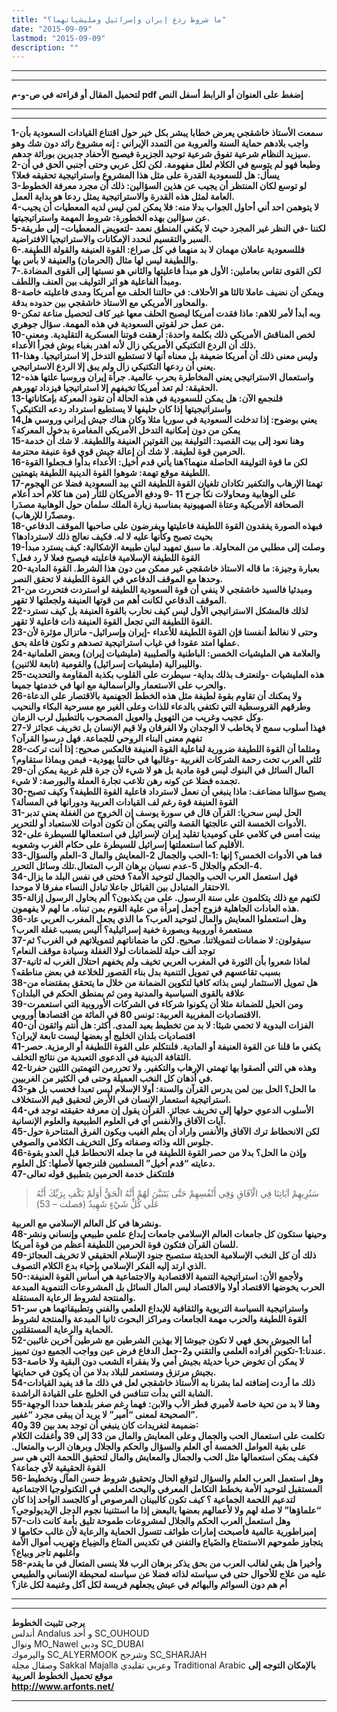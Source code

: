 ```yaml
---
title: "ما شروط ردع إيران وإسرائيل ومليشياتهما؟"
date: "2015-09-09"
lastmod: "2015-09-09"
description: ""
---
```

---

---

**لتحميل المقال أو قراءته في ص-و-م pdf إضغط على العنوان أو الرابط أسفل النص**

---



---

**1-سمعت الأستاذ خاشقجي يعرض خطابا يبشر بكل خير حول اقتناع القيادات السعودية بأن واجب بلادهم حماية السنة والعروبة من التمدد الإيراني : إنه مشروع رائد دون شك وهو سيزيد النظام شرعية تفوق شرعية توحيد الجزيرة فيصبح الأحفاد جديرين بوراثة جدهم.  
2-وطبعا فهو لم يتوسع في الكلام لعلل مفهومة. لكن لكل عربي وحتى أجنبي الحق في أن يسأل: هل للسعودية القدرة على مثل هذا المشروع واستراتيجية تحقيقه فعلا؟  
3-لو توسع لكان المنتظر أن يجيب عن هذين السؤالين: ذلك أن مجرد معرفة الخطوط العامة لمثل هذه القدرة والاستراتيجية يمثل ردعا هو بداية العمل.  
4-لا يتوهمن احد أني أحاول الجواب بدلا منه: فلا يمكن لمن ليس لديه المعطيات أن يجيب عن سؤالين بهذه الخطورة: شروط المهمة واستراتيجيتها.  
5-لكننا -في النظر غير المجرد حيث لا يكفي المنطق نعمد -لتعويض المعطيات- إلى طريقة السبر والتقسيم لنحدد الإمكانات والاستراتيجيا الافتراضية.  
6-فللسعودية عاملان مهمان لا بد منهما في كل صراع: القوة العنيفة والقولة اللطيفة. واللطيفة ليس لها مثال (الحرمان) والعنيفة لا بأس بها.  
7-لكن القوى تقاس بعاملين: الأول هو مبدأ فاعليتها والثاني هو نسبتها إلى القوى المضادة. ومبدأ الفاعلية هو اثر التوليف بين العنف واللطف.  
8-ويمكن أن نضيف عاملا ثالثا هو الأحلاف: في حالتنا الحلف مع أمريكا ومدى فاعليته خاصة والمحاور الأمريكي مع الاستاذ خاشقجي بين حدوده بدقة.  
9-وبه أبدأ لأمر للاهم: ماذا فقدت أمريكا ليصبح الحلف معها غير كاف لتحصيل مناعة تمكن من عمل حر لقوتي السعودية في هذه المهمة. سؤال جوهري.  
10-لخص المناقش الأمريكي ذلك بكلمة واحدة: أرهقت قوتنا العسكرية التقليدية. ومعنى ذلك أن الردع التكتيكي الأمريكي زال لأنه اهدر بغباء بوش فجرأ الأعداء.  
11-وليس معنى ذلك أن أمريكا ضعيفة بل معناه أنها لا تستطيع التدخل إلا استراتيجيا. وهذا يعني أن ردعها التكتيكي زال ولم يبق إلا الردع الاستراتيجي.  
12-واستعمال الاستراتيجي يعني المخاطرة بحرب عالمية. جرأة إيران وروسيا علتها هذه الحقيقة: لم تعد أمريكا تخيفهم إلا استراتيجيا فيزداد تهورهم.  
13-فلنجمع الآن: هل يمكن للسعودية في هذه الحالة أن تقود المعركة بإمكاناتها واستراتيجيتها إذا كان حليفها لا يستطيع استرداد ردعه التكتيكي؟  
14يعني بوضوح: إذا تدخلت السعودية في سوريا مثلا وكان هناك جيش إيراني وروسي هل يمكن من دون إمكانية التدخل الأمريكي المغامرة بدخول المعركة؟  
15-وهنا نعود إلى بيت القصيد: التوليفة بين القوتين العنيفة واللطيفة. لا شك أن خدمة الحرمين قوة لطيفة. لا شك أن إعالة جيش قوي قوة عنيفة محترمة.  
16-لكن ما قوة التوليفة الحاصلة منهما؟هنا يأتي قدم أخيل: الأعداء بدأوا فـجعلوا القوة اللطيفة موقع تهمة: شوهوا القوة الدينية اللطيفة بتهمتين.  
17-تهمتا الإرهاب والتكفير تكادان تلغيان القوة اللطيفة التي بيد السعودية فضلا عن الهجوم على الوهابية ومحاولات نكأ جرح 11 -9 ودفع الأمريكان للثأر (من هنا كلام أحد أعلام الصحافة الأمريكية وعتاة الصهيونية بمناسبة زيارة الملك سلمان حول الوهابية مصدَرا ومصدّرا للإرهاب).  
18-فبهذه الصورة يفقدون القوة اللطيفة فاعليتها ويفرضون على صاحبها الموقف الدفاعي بحيث تصبح وكأنها عليه لا له. فكيف نعالج ذلك لاستردادها؟  
19-وصلت إلى مطلبي من المحاولة. ما سبق تمهيد لبيان طبيعة الإشكالية: كيف يسترد مبدأ القوة اللطيفة الإسلامية فاعليته فيصبح فعلا لا رد فعل؟  
20-بعبارة وجيزة: ما قاله الاستاذ خاشقجي غير ممكن من دون هذا الشرط. القوة المادية وحدها مع الموقف الدفاعي في القوة اللطيفة لا تحقق النصر.  
21-ومبدئيا فالسيد خاشقجي لا ينفي أن قوة السعودية اللطيفة لو استردت فتحررت من الموقف الدفاعي لكانت أهم من قوتها العنيفة ولجعلتها لا تقهر.  
22-لذلك فالمشكل الاستراتيجي الأول ليس كيف نحارب بالقوة العنيفة بل كيف نسترد القوة اللطيفة التي تجعل القوة العنيفة ذات فاعلية لا تقهر.  
23-وحتى لا نغالط أنفسنا فإن القوة اللطيفة للأعداء -إيران وإسرائيل- ماتزال مؤثرة لأن عملها امتد عقودا في غياب استراتيجية تصدهم و تكون فاعلة بحق.  
24-والعلامة هي المليشيات الخمس: الباطنية والصليبية (مليشيات إيران) وبعض العلمانية والليبرالية (مليشيات إسرائيل) والقومية (تابعة للاثنين).  
25-هذه المليشيات -ولنعترف بذلك بداية- سيطرت على القلوب بكذبة المقاومة والتحديث والحرب على الاستعمار والراسمالية مع انها في خدمتها جميعا.  
26-ولا يمكنك أن تقاوم بقوة لطيفة مثل هذه الخطط الجهنمية بالاقتصار على الدعاة وطرقهم القروسطية التي تكتفي بالدعاء للذات وعلى الغير مع مسرحية البكاء والنحيب وكل عجيب وغريب من التهويل والعويل المصحوب بالتطبيل لرب الزمان.  
27-فهذا أسلوب سمج لا يخاطب لا الوجدان ولا الفرقان ولا قيم الإنسان بل تخريف عجائز لا تفهم معنى البناء الروحي للجماعة. فهل درسوا القرآن؟  
28-ومثلما أن القوة اللطيفة ضرورية لفاعلية القوة العنيفة فالعكس صحيح: إذا أنت تركت ثلثي العرب تحت رحمة الشركات الغربية -وغالبها في حالتنا يهودية- فبمن وبماذا ستقاوم؟  
29-المال السائل في البنوك ليس قوة مادية بل هو لا شيء لأن جرة قلم غربية يمكن أن تجمده فضلا عن كونه رهن تلاعب تجارة العملة والبورصة: لا شيء.  
30-يصبح سؤالنا مضاعف: ماذا ينبغي أن نعمل لاسترداد فاعلية القوة اللطيفة؟ وكيف تصبح القوة العنيفة قوة رغم لف القيادات العربية ودورانها في المسألة؟  
31-الحل ليس سحريا: القرآن قال في سورة يوسف إن الخروج من الغفلة يعني تدبر الأدوات الخمسة التي عالجتها القصة والتي يمكن أن تكون أدوات للاستعباد أو للتحرير.  
32-بينت أمس في كلامي على كوميديا تقليد إيران لإسرائيل في استعمالها للسيطرة على الأقليم كما استعملتها إسرائيل للسيطرة على حكام الغرب وشعوبه.  
33-فما هي الأدوات الخمس؟ إنها :1-الحب والجمال 2-المعايش والمال 3-العلم والسؤال 4-الحكم والجلال 5-عدم نسيان برهان الرب المتعال.تلك وسائل التحرر.  
34-فهل استعمل العرب الحب والجمال لتوحيد الأمة؟ فحتى في نفس البلد ما يزال الاحتقار المتبادل بين القبائل جاعلا تبادل النساء مفرقا لا موحدا.  
35-لكنهم مع ذلك يتكلمون على سنة الرسول. على من يكذبون؟ ألم يحاول الرسول إزالة هذه العادات الجاهلية فزوج أجمل إمرأة من علية القوم بمن تبناه. ما لهم لا يفهمون.  
36-وهل استعملوا المعايش والمال لتوحيد العرب؟ ما الذي يجعل المغرب العربي عاد مستعمرة أوروبية وبصورة خفية إسرائيلية؟ أليس بسبب غفلة العرب؟  
37-سيقولون: لا ضمانات لتمويلاتنا. صحيح. لكن ما ضماناتهم لتمويلاتهم في الغرب؟ ثم توجد ألف حيلة للضمانات لولا الغفلة وسيادة موقف النعام؟  
37-لماذا شعروا بأن الثورة في المغرب العربي تخيف ولم يخفهم احتلال الغرب له ثانية بسبب تقاعسهم في تمويل التنمية بدل بناء القصور للخلاعة في بعض مناطقه؟  
38-هل تمويل الاستثمار ليس بذاته كافيا لتكوين الضمانة من خلال ما يتحقق بمقتضاه من علاقة بالقوى السياسية والمدنية ومن ثم بمنطق الحكم في البلدان؟  
39-ومن الحيل للضمانة مثلا أن يكونوا شركاء في الشركات الأوروبية التي استعمرت الاقتصاديات المغربية العربية: تونس 80 في المائة من اقتصادها أوروبي.  
40-الفزات البدوية لا تحمي شيئا: لا بد من تخطيط بعيد المدى. أكثر: هل أنتم واثقون أن اقتصاديات بلدان الخليج أو بعضها ليست تابعة لإيران؟  
41-يكفي ما قلنا عن القوة العنيفة أو المادية. فلنتكلم على القوة اللطيفة أو الرمزية. حصر الثقافة الدينية في الدعوى التعبدية من نتائج التخلف.  
42-وهذه هي التي ألصقوا بها تهمتي الإرهاب والتكفير. ولا تحررمن التهمتين اللتين حفرتا في أذهان كل النخب العميلة وحتى في الكثير من الغربيين.  
43-ما الحل؟ الحل بين لمن يدرس القرآن والسنة: أولا الإسلام ليس تعبدا فحسب بل هو استراتيجية استعمار الإنسان في الأرض لتحقيق قيم الاستخلاف.  
44-الأسلوب الدعوي حولها إلى تخريف عجائز. القرآن يقول إن معرفة حقيقته توجد في آيات الآفاق والأنفس أي في العلوم الطبيعية والعلوم الإنسانية.  
45-لكن الانحطاط ترك الآفاق والأنفس واراد أن يعلم الغيب ويكون الفرق المتناحرة حول جلوس الله وذاته وصفاته وكل التخريف الكلامي والصوفي.  
46-وإذن ما الحل؟ بدلا من حصر القوة اللطيفة في ما جعله الانحطاط قبل العدو بقوة دعايته “قدم أخيل” المسلمين فلنرجعها لأصلها: كل العلوم.  
47-فلتتكفل خدمة الحرمين بتطبيق قوله تعالى**

> سَنُرِيهِمْ آيَاتِنَا فِي الْآفَاقِ وَفِي أَنْفُسِهِمْ حَتَّى يَتَبَيَّنَ لَهُمْ أَنَّهُ الْحَقُّ أَوَلَمْ يَكْفِ بِرَبِّكَ أَنَّهُ عَلَى كُلِّ شَيْءٍ شَهِيدٌ (فصلت – 53)

**ونشرها في كل العالم الإسلامي مع العربية.  
48-وحينها ستكون كل جامعات العالم الإسلامي جامعات إبداع علمي طبيعي وإنساني ونشر للسان القرآن فتكون قوة الحرمين اللطيفة أعظم من قوة أمريكا.  
49-ذلك أن كل النخب الإسلامية الحديثة ستصبح جنود الإسلام الحقيقي لا تخريف العجائز الذي ارتد إليه الفكر الإسلامي بإحياء بدع الكلام التصوف.  
50-ولأجمع الأن: استراتيجية التنمية الاقتصادية والاجتماعية هي أساس القوة العنيفة: الحرب يخوضها الاقتصاد أولا والاقتصاد ليس المال السائل بل المشروعات التنموية المبدعة والمنتجة لشروط الرعاية المستقلة.  
51-واستراتيجية السياسة التربوية والثقافية للإبداع العلمي والفني وتطبيقاتهما هي سر القوة اللطيفة والحرب مهمة الجامعات ومراكز البحوث ثانيا المبدعة والمنتجة لشروط الحماية والرعاية المستقلتين.  
52-أما الجيوش بحق فهي لا تكون جيوشا إلا بهذين الشرطين مع شرطين آخرين غائبين عندنا:1-تكوين أفراده العلمي والتقني و2-جعل الدفاع فرض عين وواجب الجميع دون تمييز.  
53-لا يمكن أن تخوض حربا حديثة بجيش أمي ولا بفقراء الشعب دون البقية ولا خاصة بجيش مرتزق ومستعمر للبلاد بدلا من أن يكون في حمايتها.  
54-ذلك ما أردت إضافته لما بشرنا به الأستاذ خاشقجي لعل في ذلك ما قد يفيد القيادات الشابة التي بدأت تتنافس في الخليج على القيادة الراشدة.  
55-وهنا لا بد من تحية خاصة لأميري قطر الأب والابن: فهما رغم صغر بلدهما حددا الوجهة الصحيحة لمعنى “أمير” لا يريد أن يبقى مجرد “غفير”.  
ضميمة لتغريدات كان ينبغي أن توجد بعد بين 39 و40:  
تكلمت على استعمال الحب والجمال وعلى المعايش والمال من 33 إلى 39 وأغفلت الكلام على بقية العوامل الخمسة أي العلم والسؤال والحكم والجلال وبرهان الرب والمتعال. فكيف يمكن استعمالها مثل الحب والجمال والمعايش والمال لتحقيق اللحمة التي هي سر القوة الحقيقية لأي جماعة؟  
56-وهل استعمل العرب العلم والسؤال لتوقع الحال وتحقيق شروط حسن المآل وتخطيط المستقبل لتوحيد الأمة بخطط التكامل المعرفي والبحث العلمي في التكنولوجيا الاجتماعية لتدعيم اللحمة الجماعية ؟ كيف تكون كالبينان المرصوص أو كالجسد الواحد إذا كان “علماؤها” لا صلة لهم ولا لأعمالهم بعضها بالبعض إذا ما استثنينا نجوم الدجل الإيديولوجي؟  
57-وهل استعمل العرب الحكم والجلال لمشروعات طموحة تليق بأمة كانت ذات إمبراطورية عالمية فأصبحت إمارات طوائف تتسول الحماية والرعاية لأن غالب حكامها لا يتجاوز طموحهم الاستمتاع والضَياع والتفنن في تكديس المتاع والضِياع وتهريب أموال الأمة وأغلبهم تاجر وبياع؟  
58-وأخيرا هل بقي لغالب العرب من بحق يذكر برهان الرب فلا ينسى المتعال في ما يقدم عليه من علاج للأحوال حتى في سياسته لذاته فضلا عن سياسته لمحيطة الإنساني والطبيعي أم هم دون السوائم والبهائم في عيش يجعلهم فريسة لكل آكل وغنيمة لكل غاز؟**

---

---

**يرجى تثبيت الخطوط**   
 أندلس Andalus  و أحد SC\_OUHOUD  
 ونوال MO\_Nawel  ودبي SC\_DUBAI   
 واليرموك SC\_ALYERMOOK  وشرجح SC\_SHARJAH   
 وصقال مجلة Sakkal Majalla وعربي تقليدي Traditional Arabic  **بالإمكان التوجه إلى موقع تحميل الخطوط العربية  
 http://www.arfonts.net/**

---

###